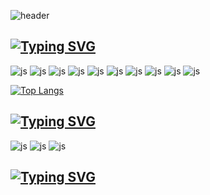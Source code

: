 ![header](https://capsule-render.vercel.app/api?type=venom&color=100:a82da8&height=300&section=header&text=This%20is%20YejinKyo&fontSize=50&fontColor=ffffff&animation=twinkling&stroke=F5A9F2&strokeWidth=1)



<a href="https://git.io/typing-svg"><img src="https://readme-typing-svg.demolab.com?font=Fira+Code&pause=1000&color=F5A9F2&width=435&lines=🖥️촤하하" alt="Typing SVG" /></a>
---
![js](https://img.shields.io/badge/Python-14354C?style=for-the-badge&logo=python&logoColor=white)
![js](https://img.shields.io/badge/HTML-239120?style=for-the-badge&logo=html5&logoColor=white)
![js](https://img.shields.io/badge/Bootstrap-563D7C?style=for-the-badge&logo=bootstrap&logoColor=white)
![js](https://img.shields.io/badge/Flask-000000?style=for-the-badge&logo=flask&logoColor=white)
![js](https://img.shields.io/badge/MySQL-00000F?style=for-the-badge&logo=mysql&logoColor=white)
![js](https://img.shields.io/badge/SQLite-07405E?style=for-the-badge&logo=sqlite&logoColor=white)
![js](https://img.shields.io/badge/Amazon_AWS-FF9900?style=for-the-badge&logo=amazonaws&logoColor=white)
![js](https://img.shields.io/badge/CSS-239120?&style=for-the-badge&logo=css3&logoColor=white)
![js](https://img.shields.io/badge/JavaScript-F7DF1E?style=for-the-badge&logo=JavaScript&logoColor=white)
![js](https://img.shields.io/badge/figma-000000?style=for-the-badge&logo=figma&logoColor=#F24E1E)

[![Top Langs](https://github-readme-stats.vercel.app/api/top-langs/?username=yejinkyo)](https://github.com/anuraghazra/github-readme-stats)

<a href="https://git.io/typing-svg"><img src="https://readme-typing-svg.demolab.com?font=Fira+Code&pause=1000&color=F5A9F2&width=435&lines=😄I'm+interested+in..." alt="Typing SVG" /></a> 
---

![js](https://img.shields.io/badge/NETFLIX-000000?style=for-the-badge&logo=NETFLIX&logoColor=#E50914)
![js](https://img.shields.io/badge/googleanalytics-FFB71B?style=for-the-badge&logo=googleanalytics&logoColor=#E37400)
![js](https://img.shields.io/badge/applemusic-BA0C2F?style=for-the-badge&logo=applemusic&logoColor=#FA243C)


<a href="https://git.io/typing-svg"><img src="https://readme-typing-svg.demolab.com?font=Fira+Code&pause=1000&color=F5A9F2&width=435&lines=☁️Future+Plans" alt="Typing SVG" /></a>
---

